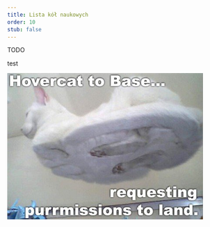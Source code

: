 ```yaml
---
title: Lista kół naukowych
order: 10
stub: false
---
```

TODO

test

![](/images/uploads/hover_cat_some_lols_and_some_cats_587a94_3315910.jpg)